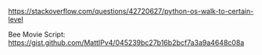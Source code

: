 https://stackoverflow.com/questions/42720627/python-os-walk-to-certain-level

Bee Movie Script: https://gist.github.com/MattIPv4/045239bc27b16b2bcf7a3a9a4648c08a